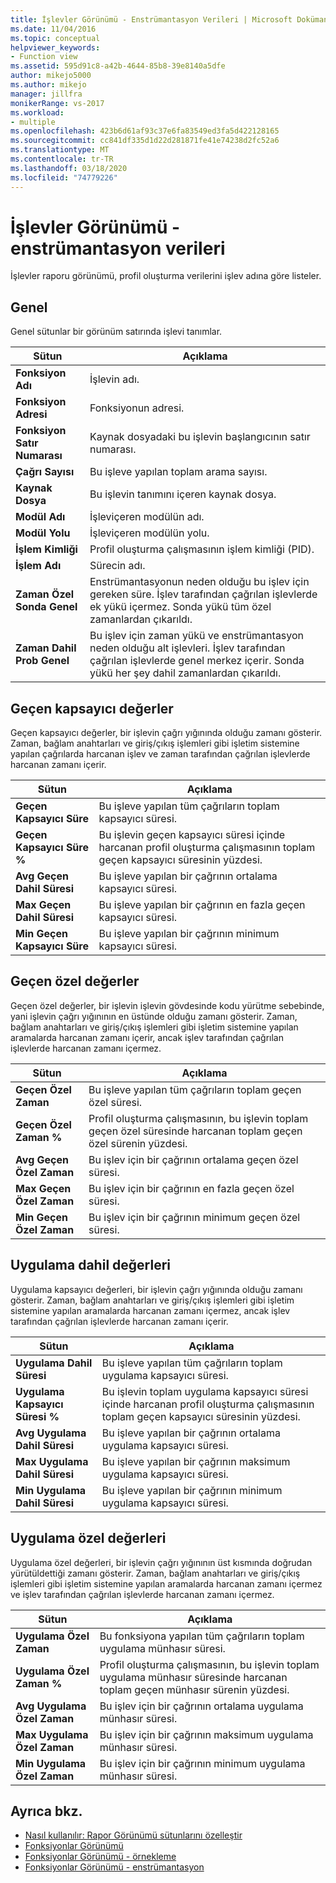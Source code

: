 ```yaml
---
title: İşlevler Görünümü - Enstrümantasyon Verileri | Microsoft Dokümanlar
ms.date: 11/04/2016
ms.topic: conceptual
helpviewer_keywords:
- Function view
ms.assetid: 595d91c8-a42b-4644-85b8-39e8140a5dfe
author: mikejo5000
ms.author: mikejo
manager: jillfra
monikerRange: vs-2017
ms.workload:
- multiple
ms.openlocfilehash: 423b6d61af93c37e6fa83549ed3fa5d422128165
ms.sourcegitcommit: cc841df335d1d22d281871fe41e74238d2fc52a6
ms.translationtype: MT
ms.contentlocale: tr-TR
ms.lasthandoff: 03/18/2020
ms.locfileid: "74779226"
---
```

# <a name="functions-view---instrumentation-data"></a>İşlevler Görünümü - enstrümantasyon verileri
İşlevler raporu görünümü, profil oluşturma verilerini işlev adına göre listeler.

## <a name="general"></a>Genel
 Genel sütunlar bir görünüm satırında işlevi tanımlar.

|Sütun|Açıklama|
|------------|-----------------|
|**Fonksiyon Adı**|İşlevin adı.|
|**Fonksiyon Adresi**|Fonksiyonun adresi.|
|**Fonksiyon Satır Numarası**|Kaynak dosyadaki bu işlevin başlangıcının satır numarası.|
|**Çağrı Sayısı**|Bu işleve yapılan toplam arama sayısı.|
|**Kaynak Dosya**|Bu işlevin tanımını içeren kaynak dosya.|
|**Modül Adı**|İşleviçeren modülün adı.|
|**Modül Yolu**|İşleviçeren modülün yolu.|
|**İşlem Kimliği**|Profil oluşturma çalışmasının işlem kimliği (PID).|
|**İşlem Adı**|Sürecin adı.|
|**Zaman Özel Sonda Genel**|Enstrümantasyonun neden olduğu bu işlev için gereken süre. İşlev tarafından çağrılan işlevlerde ek yükü içermez. Sonda yükü tüm özel zamanlardan çıkarıldı.|
|**Zaman Dahil Prob Genel**|Bu işlev için zaman yükü ve enstrümantasyon neden olduğu alt işlevleri. İşlev tarafından çağrılan işlevlerde genel merkez içerir. Sonda yükü her şey dahil zamanlardan çıkarıldı.|

## <a name="elapsed-inclusive-values"></a>Geçen kapsayıcı değerler
 Geçen kapsayıcı değerler, bir işlevin çağrı yığınında olduğu zamanı gösterir. Zaman, bağlam anahtarları ve giriş/çıkış işlemleri gibi işletim sistemine yapılan çağrılarda harcanan işlev ve zaman tarafından çağrılan işlevlerde harcanan zamanı içerir.

|Sütun|Açıklama|
|------------|-----------------|
|**Geçen Kapsayıcı Süre**|Bu işleve yapılan tüm çağrıların toplam kapsayıcı süresi.|
|**Geçen Kapsayıcı Süre %**|Bu işlevin geçen kapsayıcı süresi içinde harcanan profil oluşturma çalışmasının toplam geçen kapsayıcı süresinin yüzdesi.|
|**Avg Geçen Dahil Süresi**|Bu işleve yapılan bir çağrının ortalama kapsayıcı süresi.|
|**Max Geçen Dahil Süresi**|Bu işleve yapılan bir çağrının en fazla geçen kapsayıcı süresi.|
|**Min Geçen Kapsayıcı Süre**|Bu işleve yapılan bir çağrının minimum kapsayıcı süresi.|

## <a name="elapsed-exclusive-values"></a>Geçen özel değerler
 Geçen özel değerler, bir işlevin işlevin gövdesinde kodu yürütme sebebinde, yani işlevin çağrı yığınının en üstünde olduğu zamanı gösterir. Zaman, bağlam anahtarları ve giriş/çıkış işlemleri gibi işletim sistemine yapılan aramalarda harcanan zamanı içerir, ancak işlev tarafından çağrılan işlevlerde harcanan zamanı içermez.

|Sütun|Açıklama|
|------------|-----------------|
|**Geçen Özel Zaman**|Bu işleve yapılan tüm çağrıların toplam geçen özel süresi.|
|**Geçen Özel Zaman %**|Profil oluşturma çalışmasının, bu işlevin toplam geçen özel süresinde harcanan toplam geçen özel sürenin yüzdesi.|
|**Avg Geçen Özel Zaman**|Bu işlev için bir çağrının ortalama geçen özel süresi.|
|**Max Geçen Özel Zaman**|Bu işlev için bir çağrının en fazla geçen özel süresi.|
|**Min Geçen Özel Zaman**|Bu işlev için bir çağrının minimum geçen özel süresi.|

## <a name="application-inclusive-values"></a>Uygulama dahil değerleri
 Uygulama kapsayıcı değerleri, bir işlevin çağrı yığınında olduğu zamanı gösterir. Zaman, bağlam anahtarları ve giriş/çıkış işlemleri gibi işletim sistemine yapılan aramalarda harcanan zamanı içermez, ancak işlev tarafından çağrılan işlevlerde harcanan zamanı içerir.

|Sütun|Açıklama|
|------------|-----------------|
|**Uygulama Dahil Süresi**|Bu işleve yapılan tüm çağrıların toplam uygulama kapsayıcı süresi.|
|**Uygulama Kapsayıcı Süresi %**|Bu işlevin toplam uygulama kapsayıcı süresi içinde harcanan profil oluşturma çalışmasının toplam geçen kapsayıcı süresinin yüzdesi.|
|**Avg Uygulama Dahil Süresi**|Bu işleve yapılan bir çağrının ortalama uygulama kapsayıcı süresi.|
|**Max Uygulama Dahil Süresi**|Bu işleve yapılan bir çağrının maksimum uygulama kapsayıcı süresi.|
|**Min Uygulama Dahil Süresi**|Bu işleve yapılan bir çağrının minimum uygulama kapsayıcı süresi.|

## <a name="application-exclusive-values"></a>Uygulama özel değerleri
 Uygulama özel değerleri, bir işlevin çağrı yığınının üst kısmında doğrudan yürütüldettiği zamanı gösterir. Zaman, bağlam anahtarları ve giriş/çıkış işlemleri gibi işletim sistemine yapılan aramalarda harcanan zamanı içermez ve işlev tarafından çağrılan işlevlerde harcanan zamanı içermez.

|Sütun|Açıklama|
|------------|-----------------|
|**Uygulama Özel Zaman**|Bu fonksiyona yapılan tüm çağrıların toplam uygulama münhasır süresi.|
|**Uygulama Özel Zaman %**|Profil oluşturma çalışmasının, bu işlevin toplam uygulama münhasır süresinde harcanan toplam geçen münhasır sürenin yüzdesi.|
|**Avg Uygulama Özel Zaman**|Bu işlev için bir çağrının ortalama uygulama münhasır süresi.|
|**Max Uygulama Özel Zaman**|Bu işlev için bir çağrının maksimum uygulama münhasır süresi.|
|**Min Uygulama Özel Zaman**|Bu işlev için bir çağrının minimum uygulama münhasır süresi.|

## <a name="see-also"></a>Ayrıca bkz.
- [Nasıl kullanılır: Rapor Görünümü sütunlarını özelleştir](../profiling/how-to-customize-report-view-columns.md)
- [Fonksiyonlar Görünümü](../profiling/functions-view-sampling-data.md)
- [Fonksiyonlar Görünümü - örnekleme](../profiling/functions-view-dotnet-memory-sampling-data.md)
- [Fonksiyonlar Görünümü - enstrümantasyon](../profiling/functions-view-dotnet-memory-instrumentation-data.md)
